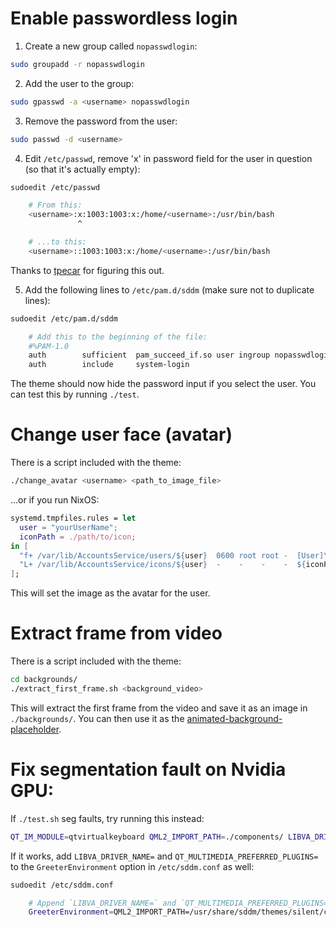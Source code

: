 # Enable passwordless login
1. Create a new group called `nopasswdlogin`:
```bash
sudo groupadd -r nopasswdlogin
```
2. Add the user to the group:
```bash
sudo gpasswd -a <username> nopasswdlogin
```
3. Remove the password from the user:
```bash
sudo passwd -d <username>
```
4. Edit `/etc/passwd`, remove 'x' in password field for the user in question (so that it's actually empty):
```bash
sudoedit /etc/passwd

    # From this:
    <username>:x:1003:1003:x:/home/<username>:/usr/bin/bash
               ^

    # ...to this:
    <username>::1003:1003:x:/home/<username>:/usr/bin/bash
```
Thanks to [tpecar](https://github.com/sddm/sddm/issues/751#issuecomment-847347450) for figuring this out.

5. Add the following lines to `/etc/pam.d/sddm` (make sure not to duplicate lines):
```bash
sudoedit /etc/pam.d/sddm

    # Add this to the beginning of the file:
    #%PAM-1.0
    auth        sufficient  pam_succeed_if.so user ingroup nopasswdlogin
    auth        include     system-login
```

The theme should now hide the password input if you select the user. You can test this by running `./test`.

# Change user face (avatar)
There is a script included with the theme:
```bash
./change_avatar <username> <path_to_image_file>
```

...or if you run NixOS:
```nix
systemd.tmpfiles.rules = let
  user = "yourUserName";
  iconPath = ./path/to/icon;
in [
  "f+ /var/lib/AccountsService/users/${user}  0600 root root -  [User]\\nIcon=/var/lib/AccountsService/icons/${user}\\n"
  "L+ /var/lib/AccountsService/icons/${user}  -    -    -    -  ${iconPath}"
];
```
This will set the image as the avatar for the user.

# Extract frame from video
There is a script included with the theme:
```bash
cd backgrounds/
./extract_first_frame.sh <background_video>
```
This will extract the first frame from the video and save it as an image in `./backgrounds/`. You can then use it as the <a href="https://github.com/uiriansan/SilentSDDM/wiki/Options#animatedbackgroundplaceholder">animated-background-placeholder</a>.

# Fix segmentation fault on Nvidia GPU:
If `./test.sh` seg faults, try running this instead:
```bash
QT_IM_MODULE=qtvirtualkeyboard QML2_IMPORT_PATH=./components/ LIBVA_DRIVER_NAME= QT_MULTIMEDIA_PREFERRED_PLUGINS= sddm-greeter-qt6 --test-mode --theme .
```
If it works, add `LIBVA_DRIVER_NAME=` and `QT_MULTIMEDIA_PREFERRED_PLUGINS=` to the `GreeterEnvironment` option in `/etc/sddm.conf` as well:
```bash
sudoedit /etc/sddm.conf

    # Append `LIBVA_DRIVER_NAME=` and `QT_MULTIMEDIA_PREFERRED_PLUGINS=` to the end of the line:
    GreeterEnvironment=QML2_IMPORT_PATH=/usr/share/sddm/themes/silent/components/,QT_IM_MODULE=qtvirtualkeyboard,LIBVA_DRIVER_NAME=,QT_MULTIMEDIA_PREFERRED_PLUGINS=
```